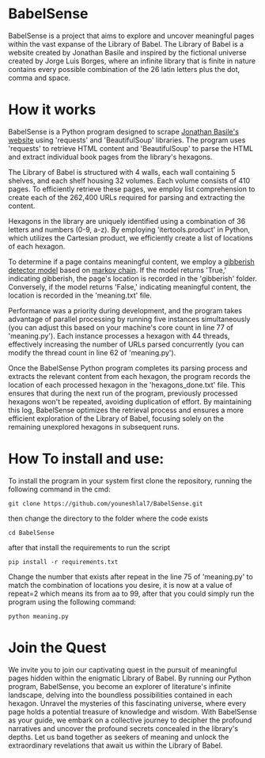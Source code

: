# BabelSense
BabelSense is a project that aims to explore and uncover meaningful pages within the vast expanse of the Library of Babel. The Library of Babel is a website created by Jonathan Basile and inspired by the fictional universe created by Jorge Luis Borges, where an infinite library that is finite in nature contains every possible combination of the 26 latin letters plus the dot, comma and space.
# How it works

BabelSense is a Python program designed to scrape [Jonathan Basile's website](libraryofbabel.info) using 'requests' and 'BeautifulSoup' libraries. The program uses 'requests' to retrieve HTML content and 'BeautifulSoup' to parse the HTML and extract individual book pages from the library's hexagons.

The Library of Babel is structured with 4 walls, each wall containing 5 shelves, and each shelf housing 32 volumes. Each volume consists of 410 pages. To efficiently retrieve these pages, we employ list comprehension to create each of the 262,400 URLs required for parsing and extracting the content.

Hexagons in the library are uniquely identified using a combination of 36 letters and numbers (0-9, a-z). By employing 'itertools.product' in Python, which utilizes the Cartesian product, we efficiently create a list of locations of each hexagon.

To determine if a page contains meaningful content, we employ a [gibberish detector model](https://github.com/domanchi/gibberish-detector) based on [markov chain](https://en.wikipedia.org/wiki/Markov_chain). If the model returns 'True,' indicating gibberish, the page's location is recorded in the 'gibberish' folder. Conversely, if the model returns 'False,' indicating meaningful content, the location is recorded in the 'meaning.txt' file.

Performance was a priority during development, and the program takes advantage of parallel processing by running five instances simultaneously (you can adjust this based on your machine's core count in line 77 of 'meaning.py'). Each instance processes a hexagon with 44 threads, effectively increasing the number of URLs parsed concurrently (you can modify the thread count in line 62 of 'meaning.py').

Once the BabelSense Python program completes its parsing process and extracts the relevant content from each hexagon, the program records the location of each processed hexagon in the 'hexagons_done.txt' file. This ensures that during the next run of the program, previously processed hexagons won't be repeated, avoiding duplication of effort. By maintaining this log, BabelSense optimizes the retrieval process and ensures a more efficient exploration of the Library of Babel, focusing solely on the remaining unexplored hexagons in subsequent runs.

# How To install and use:

To install the program in your system first clone the repository, running the following command in the cmd:
```
git clone https://github.com/youneshlal7/BabelSense.git
```
then change the directory to the folder where the code exists
```
cd BabelSense
```
after that install the requirements to run the script
```
pip install -r requirements.txt
```
Change the number that exists after repeat in the line 75 of 'meaning.py' to match the combination of locations you desire, it is now at a value of repeat=2 which means its from aa to 99, after that you could simply run the program using the following command:
```
python meaning.py
```

# Join the Quest

We invite you to join our captivating quest in the pursuit of meaningful pages hidden within the enigmatic Library of Babel. By running our Python program, BabelSense, you become an explorer of literature's infinite landscape, delving into the boundless possibilities contained in each hexagon. Unravel the mysteries of this fascinating universe, where every page holds a potential treasure of knowledge and wisdom. With BabelSense as your guide, we embark on a collective journey to decipher the profound narratives and uncover the profound secrets concealed in the library's depths. Let us band together as seekers of meaning and unlock the extraordinary revelations that await us within the Library of Babel.
